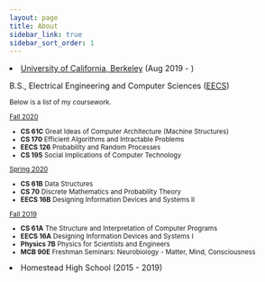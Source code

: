 ```yaml
---
layout: page
title: About
sidebar_link: true
sidebar_sort_order: 1
---
```


<li><a href="https://berkeley.edu">University of California, Berkeley</a> (Aug 2019 - )


<p>B.S., Electrical Engineering and Computer Sciences (<a href="https://eecs.berkeley.edu">EECS</a>)</p>
<small>
<p>Below is a list of my coursework.</p>

<div>
<u>Fall 2020</u>
<ul>
  <li><b>CS 61C</B> Great Ideas of Computer Architecture (Machine Structures)</li>
  <li><b>CS 170</b> Efficient Algorithms and Intractable Problems</li>
  <li><b>EECS 126</b> Probability and Random Processes</li>
  <li><b>CS 195</b> Social Implications of Computer Technology</li>
</ul></div>

<div>
<u>Spring 2020</u>
<ul>
  <li><b>CS 61B</b> Data Structures</li>
  <li><b>CS 70</b> Discrete Mathematics and Probability Theory</li>
  <li><b>EECS 16B</b> Designing Information Devices and Systems II</li>
</ul></div>

<div>
<u>Fall 2019</u>
<ul>
  <li><b>CS 61A</B> The Structure and Interpretation of Computer Programs</li>
  <li><b>EECS 16A</b> Designing Information Devices and Systems I</li>
  <li><b>Physics 7B</b> Physics for Scientists and Engineers</li>
  <li><b>MCB 90E</b> Freshman Seminars: Neurobiology - Matter, Mind, Consciousness</li>
</ul></div>
</small>

<li>Homestead High School (2015 - 2019)
